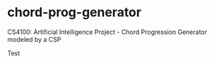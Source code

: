 # chord-prog-generator
CS4100: Artificial Intelligence Project - Chord Progression Generator modeled by a CSP

Test